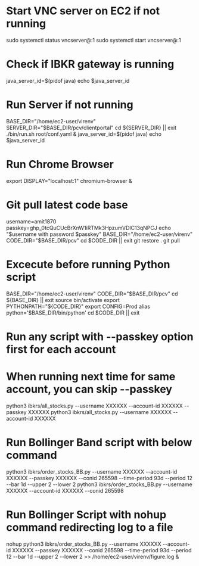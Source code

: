 # Start VNC server on EC2 if not running
sudo systemctl status vncserver@:1
sudo systemctl start vncserver@:1

# Check if IBKR gateway is running
java_server_id=$(pidof java)
echo $java_server_id

# Run Server if not running
BASE_DIR="/home/ec2-user/virenv"
SERVER_DIR="$BASE_DIR/pcv/clientportal"
cd ${SERVER_DIR} || exit
./bin/run.sh root/conf.yaml &
java_server_id=$(pidof java)
echo $java_server_id

# Run Chrome Browser
export DISPLAY="localhost:1"
chromium-browser &

# Git pull latest code base
username=amit1870
passkey=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
echo "$username with password $passkey"
BASE_DIR="/home/ec2-user/virenv"
CODE_DIR="$BASE_DIR/pcv"
cd $CODE_DIR || exit
git restore .
git pull

# Excecute before running Python script
BASE_DIR="/home/ec2-user/virenv"
CODE_DIR="$BASE_DIR/pcv"
cd ${BASE_DIR} || exit
source bin/activate
export PYTHONPATH="${CODE_DIR}"
export CONFIG=Prod
alias python='$BASE_DIR/bin/python'
cd $CODE_DIR || exit

# Run any script with --passkey option first for each account
# When running next time for same account, you can skip --passkey
python3 ibkrs/all_stocks.py --username XXXXXX --account-id XXXXXX --passkey XXXXXX
python3 ibkrs/all_stocks.py --username XXXXXX --account-id XXXXXX

# Run Bollinger Band script with below command
python3 ibkrs/order_stocks_BB.py --username XXXXXX --account-id XXXXXX --passkey XXXXXX --conid 265598 --time-period 93d --period 12 --bar 1d --upper 2 --lower 2
python3 ibkrs/order_stocks_BB.py --username XXXXXX --account-id XXXXXX --conid 265598

# Run Bollinger Script with nohup command redirecting log to a file
nohup python3 ibkrs/order_stocks_BB.py --username XXXXXX --account-id XXXXXX --passkey XXXXXX --conid 265598 --time-period 93d --period 12 --bar 1d --upper 2 --lower 2  >> /home/ec2-user/virenv/figure.log &